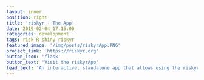 ```yaml
---
layout: inner
position: right
title: 'riskyr - The App'
date: 2019-02-04 17:15:00
categories: development
tags: risk R shiny riskyr
featured_image: '/img/posts/riskyrApp.PNG'
project_link: 'https://riskyr.org'
button_icon: 'flask'
button_text: 'Visit the riskyrApp'
lead_text: 'An interactive, standalone app that allows using the riskyr toolbox without coding'
---
```

